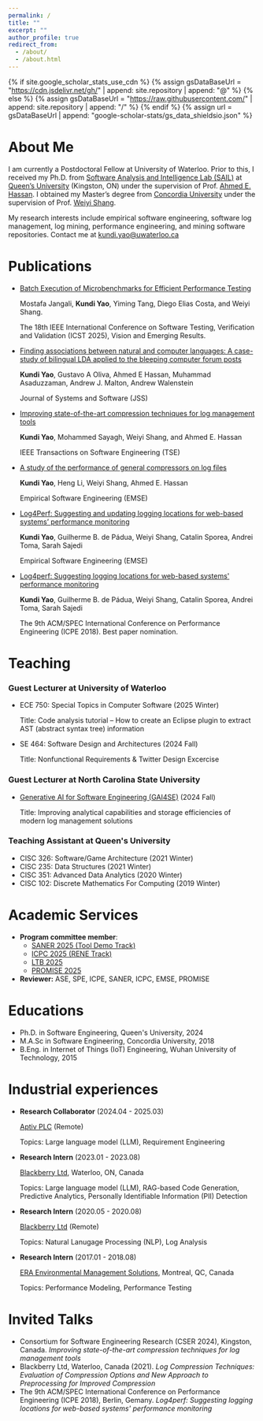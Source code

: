 ```yaml
---
permalink: /
title: ""
excerpt: ""
author_profile: true
redirect_from: 
  - /about/
  - /about.html
---
```


{% if site.google_scholar_stats_use_cdn %}
{% assign gsDataBaseUrl = "https://cdn.jsdelivr.net/gh/" | append: site.repository | append: "@" %}
{% else %}
{% assign gsDataBaseUrl = "https://raw.githubusercontent.com/" | append: site.repository | append: "/" %}
{% endif %}
{% assign url = gsDataBaseUrl | append: "google-scholar-stats/gs_data_shieldsio.json" %}

<meta name="google-site-verification" content="bShjw1ei40KAMWn3QAJ9jMWVq90WQJk0bztUqs5_Le4" />

<span class='anchor' id='about-me'></span>

# About Me


I am currently a Postdoctoral Fellow at University of Waterloo. 
Prior to this, I received my Ph.D. from [Software Analysis and Intelligence Lab (SAIL)](https://sail.cs.queensu.ca/index.html) at [Queen’s University](https://www.queensu.ca/) (Kingston, ON) under the supervision of Prof. [Ahmed E. Hassan](https://www.cs.queensu.ca/people/Ahmed%20E./Hassan). 
I obtained my Master’s degree from [Concordia University](https://www.concordia.ca/) under the supervision of Prof. [Weiyi Shang](https://ece.uwaterloo.ca/~wshang/).

<!-- My research primarily focuses on streamlining and optimizing today's log management process. -->
My research interests include empirical software engineering, software log management, log mining, performance engineering, and mining software repositories. Contact me at [kundi.yao@uwaterloo.ca](mailto:kundi.yao@uwaterloo.ca)
<!-- 
My research interest includes neural machine translation and computer vision. I have published more than 100 papers at the top international AI conferences with total <a href='https://scholar.google.com/citations?user=DhtAFkwAAAAJ'>google scholar citations <strong><span id='total_cit'>260000+</span></strong></a> (You can also use google scholar badge <a href='https://scholar.google.com/citations?user=DhtAFkwAAAAJ'><img src="https://img.shields.io/endpoint?url={{ url | url_encode }}&logo=Google%20Scholar&labelColor=f6f6f6&color=9cf&style=flat&label=citations"></a>). -->


<!-- # 🔥 News
- *2022.02*: &nbsp;🎉🎉 Lorem ipsum dolor sit amet, consectetur adipiscing elit. Vivamus ornare aliquet ipsum, ac tempus justo dapibus sit amet. 
- *2022.02*: &nbsp;🎉🎉 Lorem ipsum dolor sit amet, consectetur adipiscing elit. Vivamus ornare aliquet ipsum, ac tempus justo dapibus sit amet.  -->

<!-- # 📝 Publications  -->
<span class='anchor' id='publications'></span>

# Publications 

- [Batch Execution of Microbenchmarks for Efficient Performance Testing](../resources/papers/Mostafa_ICST2025.pdf)
  
  Mostafa Jangali, **Kundi Yao**, Yiming Tang, Diego Elias Costa, and Weiyi Shang.

  The 18th IEEE International Conference on Software Testing, Verification and Validation (ICST 2025), Vision and Emerging Results.

- [Finding associations between natural and computer languages: A case-study of bilingual LDA applied to the bleeping computer forum posts](../resources/papers/Kundi_JSS2023.pdf)
  
  **Kundi Yao**, Gustavo A Oliva, Ahmed E Hassan, Muhammad Asaduzzaman, Andrew J. Malton, Andrew Walenstein

  Journal of Systems and Software (JSS)

- [Improving state-of-the-art compression techniques for log management tools](../resources/papers/Kundi_TSE_2021.pdf)
  
  **Kundi Yao**, Mohammed Sayagh, Weiyi Shang, and Ahmed E. Hassan

  IEEE Transactions on Software Engineering (TSE)
  
- [A study of the performance of general compressors on log files](../resources/papers/Kundi_EMSE2020.pdf)
  
  **Kundi Yao**, Heng Li, Weiyi Shang, Ahmed E. Hassan

  Empirical Software Engineering (EMSE)

- [Log4Perf: Suggesting and updating logging locations for web-based systems’ performance monitoring](../resources/papers/Kundi_EMSE2019.pdf)
  
  **Kundi Yao**, Guilherme B. de Pádua, Weiyi Shang, Catalin Sporea, Andrei Toma, Sarah Sajedi

  Empirical Software Engineering (EMSE)

- [Log4perf: Suggesting logging locations for web-based systems' performance monitoring](../resources/papers/Kundi_ICPE2018.pdf)
  
  **Kundi Yao**, Guilherme B. de Pádua, Weiyi Shang, Catalin Sporea, Andrei Toma, Sarah Sajedi

  The 9th ACM/SPEC International Conference on Performance Engineering (ICPE 2018). Best paper nomination.

<!-- # 🎖 Honors and Awards
- *2021.10* Lorem ipsum dolor sit amet, consectetur adipiscing elit. Vivamus ornare aliquet ipsum, ac tempus justo dapibus sit amet. 
- *2021.09* Lorem ipsum dolor sit amet, consectetur adipiscing elit. Vivamus ornare aliquet ipsum, ac tempus justo dapibus sit amet.  -->

<span class='anchor' id='teaching'></span>

# Teaching

### Guest Lecturer at University of Waterloo
- ECE 750: Special Topics in Computer Software (2025 Winter)
  
  Title: Code analysis tutorial – How to create an Eclipse plugin to extract AST (abstract syntax tree) information
  

- SE 464: Software Design and Architectures (2024 Fall)
  
  Title: Nonfunctional Requirements & Twitter Design Excercise

### Guest Lecturer at North Carolina State University
- [Generative AI for Software Engineering (GAI4SE)](https://github.com/gai4se/GAI4SE-Course) (2024 Fall)
  
  Title: Improving analytical capabilities and storage efficiencies of modern log management solutions 

### Teaching Assistant at Queen's University
- CISC 326: Software/Game Architecture (2021 Winter)
- CISC 235: Data Structures (2021 Winter)
- CISC 351: Advanced Data Analytics (2020 Winter)
- CISC 102: Discrete Mathematics For Computing (2019 Winter)


# Academic Services
- **Program committee member**: 
  - [SANER 2025 (Tool Demo Track)](https://conf.researchr.org/committee/saner-2025/saner-2025-tool-demo-track--program-commitee)
  - [ICPC 2025 (RENE Track)](https://conf.researchr.org/track/icpc-2025/icpc-2025-replications-and-negative-results--rene-)
  - [LTB 2025](https://ltb2025.github.io/)
  - [PROMISE 2025](https://conf.researchr.org/committee/promise-2025/promise-2025-papers-program-committee)
- **Reviewer:** ASE, SPE, ICPE, SANER, ICPC, EMSE, PROMISE



<!-- # 📖 Educations -->

<span class='anchor' id='educations'></span>

# Educations

- Ph.D. in Software Engineering, Queen's University, 2024
- M.A.Sc in Software Engineering, Concordia University, 2018
- B.Eng. in Internet of Things (IoT) Engineering, Wuhan University of Technology, 2015



<!-- # 💻 Industrial experiences -->
<span class='anchor' id='industrial_expriences'></span>

# Industrial experiences

- **Research Collaborator** (2024.04 - 2025.03)
  
  [Aptiv PLC](https://www.aptiv.com/) (Remote)

  Topics: Large language model (LLM), Requirement Engineering

- **Research Intern** (2023.01 - 2023.08) 
  
  [Blackberry Ltd](https://www.blackberry.com/), Waterloo, ON, Canada

  Topics: Large language model (LLM), RAG-based Code Generation, Predictive Analytics, Personally Identifiable Information (PII) Detection

- **Research Intern** (2020.05 - 2020.08)
  
  [Blackberry Ltd](https://www.blackberry.com/) (Remote)

  Topics: Natural Lanugage Processing (NLP), Log Analysis

- **Research Intern** (2017.01 - 2018.08)  
  
  [ERA Environmental Management Solutions](https://www.era-environmental.com/), Montreal, QC, Canada

  Topics: Performance Modeling, Performance Testing




<!-- # 💬 Invited Talks -->
<span class='anchor' id='invited-talks'></span>

# Invited Talks


- Consortium for Software Engineering Research (CSER 2024), Kingston, Canada. *Improving state-of-the-art compression techniques for log management tools*
- Blackberry Ltd, Waterloo, Canada (2021). *Log Compression Techniques: Evaluation of Compression Options and New Approach to Preprocessing for Improved Compression*
- The 9th ACM/SPEC International Conference on Performance Engineering (ICPE 2018), Berlin, Gemany. *Log4perf: Suggesting logging locations for web-based systems' performance monitoring*
  
